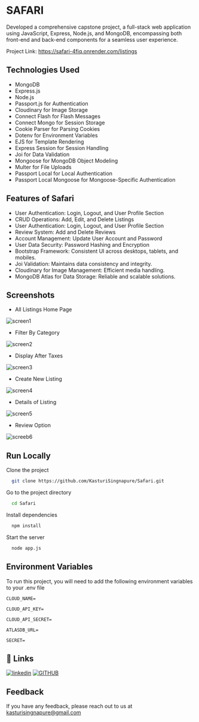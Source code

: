 
# SAFARI

Developed a comprehensive capstone project, a full-stack web application using JavaScript, Express, Node.js, and MongoDB, encompassing both front-end and back-end components for a seamless user experience.

Project Link: https://safari-4fiq.onrender.com/listings

## Technologies Used

- MongoDB
- Express.js
- Node.js
- Passport.js for Authentication
- Cloudinary for Image Storage
- Connect Flash for Flash Messages
- Connect Mongo for Session Storage
- Cookie Parser for Parsing Cookies
- Dotenv for Environment Variables
- EJS for Template Rendering
- Express Session for Session Handling
- Joi for Data Validation
- Mongoose for MongoDB Object Modeling
- Multer for File Uploads
- Passport Local for Local Authentication
- Passport Local Mongoose for Mongoose-Specific Authentication


## Features of Safari

- User Authentication: Login, Logout, and User Profile Section
- CRUD Operations: Add, Edit, and Delete Listings
- User Authentication: Login, Logout, and User Profile Section
- Review System: Add and Delete Reviews
- Account Management: Update User Account and Password
- User Data Security: Password Hashing and Encryption
- Bootstrap Framework: Consistent UI across desktops, tablets, and mobiles.
- Joi Validation: Maintains data consistency and integrity.
- Cloudinary for Image Management: Efficient media handling.
- MongoDB Atlas for Data Storage: Reliable and scalable solutions.
##  Screenshots

- All Listings Home Page

![screen1](https://github.com/user-attachments/assets/0e6cb041-bf64-466d-8088-1c524fb3c4c3)

- Filter By Category

![screen2](https://github.com/user-attachments/assets/fc2342fb-6d0c-423e-b3d2-38ee969b5788)

- Display After Taxes

![screen3](https://github.com/user-attachments/assets/f34c3371-661e-42de-b0e2-3df57cc838c6)

- Create New Listing

![screen4](https://github.com/user-attachments/assets/b3c36a56-977b-4547-afd1-3566cdd218de)

- Details of Listing

![screen5](https://github.com/user-attachments/assets/6f15e29b-23ce-41ad-a15d-87afa691cdc1)

- Review Option

![screeb6](https://github.com/user-attachments/assets/0d63e313-b160-4a93-8271-be677af730ee)

## Run Locally

Clone the project

```bash
  git clone https://github.com/KasturiSingnapure/Safari.git
```

Go to the project directory

```bash
  cd Safari
```

Install dependencies

```bash
  npm install
```

Start the server

```bash
  node app.js
```


## Environment Variables

To run this project, you will need to add the following environment variables to your .env file

`CLOUD_NAME=`

`CLOUD_API_KEY=`

`CLOUD_API_SECRET=`

`ATLASDB_URL=`

`SECRET=`


## 🔗 Links
[![linkedin](https://img.shields.io/badge/linkedin-0A66C2?style=for-the-badge&logo=linkedin&logoColor=white)](https://www.linkedin.com/in/kasturisingnapure/)
[![GITHUB](https://img.shields.io/badge/twitter-1DA1F2?style=for-the-badge&logo=twitter&logoColor=white)](https://github.com/KasturiSingnapure/)


## Feedback

If you have any feedback, please reach out to us at kasturisingnapure@gmail.com

